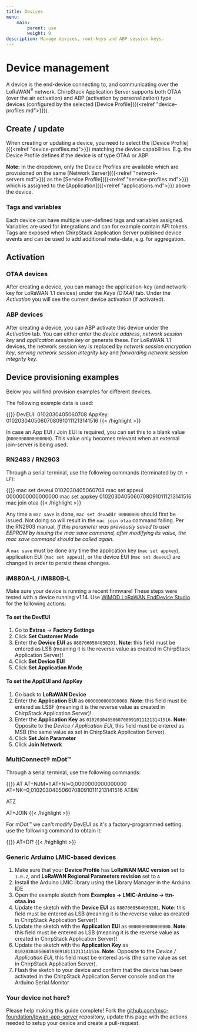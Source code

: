 ```yaml
---
title: Devices
menu:
    main:
        parent: use
        weight: 9
description: Manage devices, root-keys and ABP session-keys.
---
```


# Device management

A device is the end-device connecting to, and communicating over the LoRaWAN<sup>&reg;</sup> network.
ChirpStack Application Server supports both OTAA (over the air activation) and ABP
(activation by personalization) type devices (configured by the selected
[Device Profile]({{<relref "device-profiles.md">}})).

## Create / update

When creating or updating a device, you need to select the
[Device Profile]({{<relref "device-profiles.md">}}) matching the device
capabilities. E.g. the Device Profile defines if the device is of type
OTAA or ABP.

**Note:** In the dropdown, only the Device Profiles are available which
are provisioned on the same [Network Server]({{<relref "network-servers.md">}})
as the [Service Profile]({{<relref "service-profiles.md">}}) which is assigned
to the [Application]({{<relref "applications.md">}}) above the device.

### Tags and variables

Each device can have multiple user-defined tags and variables assigned.
Variables are used for integrations and can for example contain API tokens.
Tags are exposed when ChirpStack Application Server published device events and can be used
to add additional meta-data, e.g. for aggregation.

## Activation

### OTAA devices

After creating a device, you can manage the application-key (and network-key
for LoRaWAN 1.1 devices) under the *Keys (OTAA)* tab. Under the *Activation*
you will see the current device activation (if activated).

### ABP devices

After creating a device, you can ABP activate this device under the
*Activation* tab. You can either enter the *device address*,
*network session key* and *application session key* or generate these.
For LoRaWAN 1.1 devices, the network session key is replaced by
*network session encryption key*, *serving network session integrity key*
and *forwarding network session integrity key*.

## Device provisioning examples

Below you will find provision examples for different devices.

The following example data is used:

{{<highlight text>}}
DevEUI: 0102030405060708
AppKey: 01020304050607080910111213141516
{{< /highlight >}}

In case an App EUI / Join EUI is required, you can set this to a blank value
(`0000000000000000`). This value only becomes relevant when an external
join-server is being used.

### RN2483 / RN2903

Through a serial terminal, use the following commands (terminated by `CR + LF`):

{{<highlight text>}}
mac set deveui 0102030405060708
mac set appeui 0000000000000000
mac set appkey 01020304050607080910111213141516
mac join otaa
{{< /highlight >}}

Any time a `mac save` is done, `mac set devaddr 00000000` should
first be issued. Not doing so will result in the `mac join otaa` command
failing. Per the RN2903 manual, *If this parameter was previously saved to
user EEPROM by issuing the mac save command, after modifying its value, the
mac save command should be called again.*

A `mac save` must be done any time the application key (`mac set appkey`),
application EUI (`mac set appeui`), or the device EUI (`mac set deveui`) are
changed in order to persist these changes. 


### iM880A-L / iM880B-L

Make sure your device is running a recent firmware! These steps were tested
with a device running v1.14. Use [WiMOD LoRaWAN EndDevice Studio](http://www.wireless-solutions.de/products/radiomodules/im880b-l)
for the following actions:

#### To set the DevEUI

1. Go to **Extras** -> **Factory Settings**
2. Click **Set Customer Mode**
3. Enter the **Device EUI** as `0807060504030201`. **Note**: this field
   must be entered as LSB (meaning it is the reverse value as created in
   ChirpStack Application Server)!
4. Click **Set Device EUI**
5. Click **Set Application Mode**

#### To set the AppEUI and AppKey

1. Go back to **LoRaWAN Device**
2. Enter the **Application EUI** as `0000000000000000`. **Note**: this field
   must be entered as LSBF (meaning it is the reverse value as created in
   ChirpStack Application Server)!
3. Enter the **Application Key** as `01020304050607080910111213141516`.
   **Note:** Opposite to the *Device / Application EUI*, this field must be
   entered as MSB (the same value as set in ChirpStack Application Server).
4. Click **Set Join Parameter**
5. Click **Join Network**

### MultiConnect® mDot™

Through a serial terminal, use the following commands:

{{<highlight text>}}
AT
AT+NJM=1
AT+NI=0,0000000000000000
AT+NK=0,01020304050607080910111213141516
AT&W

ATZ

AT+JOIN
{{< /highlight >}}

For mDot™ we can't modify DevEUI as it's a factory-programmed setting. use the
following command to obtain it:

{{<highlight text>}}
AT+DI?
{{< /highlight >}}

### Generic Arduino LMIC-based devices

1. Make sure that your **Device Profile** has **LoRaWAN MAC version** set to `1.0.2`,
   and **LoRaWAN Regional Parameters revision** set to `A`
2. Install the Arduino LMIC library using the Library Manager in the Arduino IDE
3. Open the example sketch from **Examples -> LMIC-Arduino -> ttn-otaa.ino**
4. Update the sketch with the **Device EUI** as `0807060504030201`. **Note**: this field
   must be entered as LSB (meaning it is the reverse value as created in
   ChirpStack Application Server)!
5. Update the sketch with the **Application EUI** as `0000000000000000`. **Note**: this field
   must be entered as LSB (meaning it is the reverse value as created in
   ChirpStack Application Server)!
6. Update the sketch with the **Application Key** as `01020304050607080910111213141516`.
   **Note:** Opposite to the *Device / Application EUI*, this field must be
   entered as-is (the same value as set in ChirpStack Application Server).
7. Flash the sketch to your device and confirm that the device has been
   activated in the ChirpStack Application Server console and on the Arduino Serial Monitor

### Your device not here?

Please help making this guide complete! Fork the [github.com/mxc-foundation/lpwan-app-server](https://github.com/mxc-foundation/lpwan-app-server)
repository, update this page with the actions needed to setup your device
and create a pull-request.
